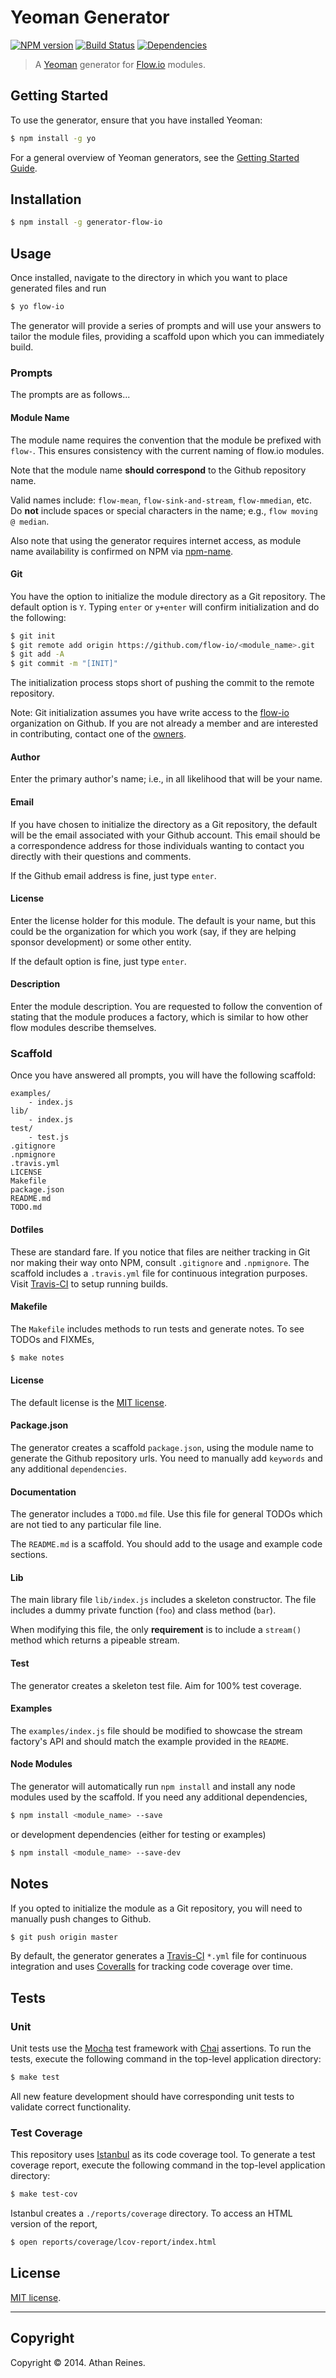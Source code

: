 Yeoman Generator
================
[![NPM version][npm-image]][npm-url] [![Build Status][travis-image]][travis-url] [![Dependencies][dependencies-image]][dependencies-url]

> A [Yeoman](http://yeoman.io) generator for [Flow.io](https://github.com/flow-io) modules.


## Getting Started

To use the generator, ensure that you have installed Yeoman:

``` bash
$ npm install -g yo
```

For a general overview of Yeoman generators, see the [Getting Started Guide](http://yeoman.io/learning/).


## Installation

``` bash
$ npm install -g generator-flow-io
```

## Usage 

Once installed, navigate to the directory in which you want to place generated files and run

``` bash
$ yo flow-io
```

The generator will provide a series of prompts and will use your answers to tailor the module files, providing a scaffold upon which you can immediately build.

### Prompts

The prompts are as follows...


#### Module Name

The module name requires the convention that the module be prefixed with `flow-`. This ensures consistency with the current naming of flow.io modules.

Note that the module name __should correspond__ to the Github repository name.

Valid names include: `flow-mean`, `flow-sink-and-stream`, `flow-mmedian`, etc. Do __not__ include spaces or special characters in the name; e.g., `flow moving @ median`.

Also note that using the generator requires internet access, as module name availability is confirmed on NPM via [npm-name](https://github.com/sindresorhus/npm-name). 


#### Git

You have the option to initialize the module directory as a Git repository. The default option is `Y`. Typing `enter` or `y+enter` will confirm initialization and do the following:

``` bash
$ git init
$ git remote add origin https://github.com/flow-io/<module_name>.git
$ git add -A
$ git commit -m "[INIT]"
```

The initialization process stops short of pushing the commit to the remote repository.

Note: Git initialization assumes you have write access to the [flow-io](https://github.com/flow-io) organization on Github. If you are not already a member and are interested in contributing, contact one of the [owners](https://github.com/kgryte).


#### Author

Enter the primary author's name; i.e., in all likelihood that will be your name.


#### Email

If you have chosen to initialize the directory as a Git repository, the default will be the email associated with your Github account. This email should be a correspondence address for those individuals wanting to contact you directly with their questions and comments.

If the Github email address is fine, just type `enter`.


#### License

Enter the license holder for this module. The default is your name, but this could be the organization for which you work (say, if they are helping sponsor development) or some other entity.

If the default option is fine, just type `enter`.


#### Description

Enter the module description. You are requested to follow the convention of stating that the module produces a factory, which is similar to how other flow modules describe themselves.


### Scaffold

Once you have answered all prompts, you will have the following scaffold:

```
examples/
	- index.js
lib/
	- index.js
test/
	- test.js
.gitignore
.npmignore
.travis.yml
LICENSE
Makefile
package.json
README.md
TODO.md
```

#### Dotfiles

These are standard fare. If you notice that files are neither tracking in Git nor making their way onto NPM, consult `.gitignore` and `.npmignore`. The scaffold includes a `.travis.yml` file for continuous integration purposes. Visit [Travis-CI](https://travis-ci.org/) to setup running builds.

#### Makefile

The `Makefile` includes methods to run tests and generate notes. To see TODOs and FIXMEs,

``` bash
$ make notes
```


#### License

The default license is the [MIT license](http://opensource.org/licenses/MIT).


#### Package.json

The generator creates a scaffold `package.json`, using the module name to generate the Github repository urls. You need to manually add `keywords` and any additional `dependencies`.


#### Documentation

The generator includes a `TODO.md` file. Use this file for general TODOs which are not tied to any particular file line.

The `README.md` is a scaffold. You should add to the usage and example code sections.


#### Lib

The main library file `lib/index.js` includes a skeleton constructor. The file includes a dummy private function (`foo`) and class method (`bar`). 

When modifying this file, the only __requirement__ is to include a `stream()` method which returns a pipeable stream.


#### Test

The generator creates a skeleton test file. Aim for 100% test coverage.


#### Examples

The `examples/index.js` file should be modified to showcase the stream factory's API and should match the example provided in the `README`.


#### Node Modules

The generator will automatically run `npm install` and install any node modules used by the scaffold. If you need any additional dependencies,

``` bash
$ npm install <module_name> --save
```

or development dependencies (either for testing or examples)

``` bash
$ npm install <module_name> --save-dev
```



## Notes

If you opted to initialize the module as a Git repository, you will need to manually push changes to Github.

``` bash
$ git push origin master
```

By default, the generator generates a [Travis-CI](https://travis-ci.org/) `*.yml` file for continuous integration and uses [Coveralls](https://coveralls.io/) for tracking code coverage over time.



## Tests

### Unit

Unit tests use the [Mocha](http://visionmedia.github.io/mocha) test framework with [Chai](http://chaijs.com) assertions. To run the tests, execute the following command in the top-level application directory:

``` bash
$ make test
```

All new feature development should have corresponding unit tests to validate correct functionality.


### Test Coverage

This repository uses [Istanbul](https://github.com/gotwarlost/istanbul) as its code coverage tool. To generate a test coverage report, execute the following command in the top-level application directory:

``` bash
$ make test-cov
```

Istanbul creates a `./reports/coverage` directory. To access an HTML version of the report,

``` bash
$ open reports/coverage/lcov-report/index.html
```


## License

[MIT license](http://opensource.org/licenses/MIT).


---
## Copyright

Copyright &copy; 2014. Athan Reines.




[npm-image]: http://img.shields.io/npm/v/generator-flow-io.svg
[npm-url]: https://npmjs.org/package/generator-flow-io

[travis-image]: http://img.shields.io/travis/flow-io/generator-flow-io/master.svg
[travis-url]: https://travis-ci.org/flow-io/generator-flow-io

[coveralls-image]: https://img.shields.io/coveralls/flow-io/generator-flow-io/master.svg
[coveralls-url]: https://coveralls.io/r/flow-io/generator-flow-io?branch=master

[dependencies-image]: http://img.shields.io/david/flow-io/generator-flow-io.svg
[dependencies-url]: https://david-dm.org/flow-io/generator-flow-io

[dev-dependencies-image]: http://img.shields.io/david/dev/flow-io/generator-flow-io.svg
[dev-dependencies-url]: https://david-dm.org/dev/flow-io/generator-flow-io

[github-issues-image]: http://img.shields.io/github/issues/flow-io/generator-flow-io.svg
[github-issues-url]: https://github.com/flow-io/generator-flow-io/issues